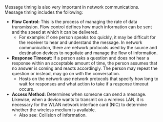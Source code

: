 Message timing is also very important in network communications. Message timing includes the following:

- **Flow Control:** This is the process of managing the rate of data transmission. Flow control defines how much information can be sent and the speed at which it can be delivered.
	- For example: if one person speaks too quickly, it may be difficult for the receiver to hear and understand the message. In network communication, there are network protocols used by the source and destination devices to negotiate and manage the flow of information.
- **Response Timeout:** If a person asks a question and does not hear a response within an acceptable amount of time, the person assumes that no answer is coming and reacts accordingly. The person may repeat the question or instead, may go on with the conversation.
	- Hosts on the network use network protocols that specify how long to wait for responses and what action to take if a response timeout occurs.
- **Access Method:** Determines when someone can send a message. Likewise, when a device wants to transmit on a wireless LAN, it is necessary for the WLAN network interface card (NIC) to determine whether the wireless medium is available.
	- Also see: Collision of information.